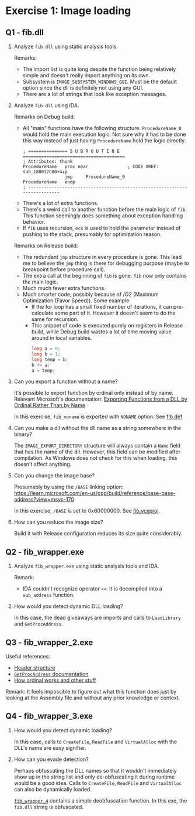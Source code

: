 # Exercise 1: Image loading

## Q1 - fib.dll

1. Analyze `fib.dll` using static analysis tools.

   Remarks:
   * The import list is quite long despite the function being relatively simple and doesn't really import anything on its own.
   * Subsystem is `IMAGE_SUBSYSTEM_WINDOWS_GUI`. Must be the default option since the dll is definitely not using any GUI.
   * There are a lot of strings that look like exception messages.

2. Analyze `fib.dll` using IDA.

   Remarks on Debug build:
   * All "main" functions have the following structure. `ProcedureName_0` would hold the main execution logic. Not sure why it has to be done this way instead of just having `ProcedureName` hold the logic directly.
     ```assembly
     ; =============== S U B R O U T I N E =======================================
     ; Attributes: thunk
     ProcedureName   proc near               ; CODE XREF: sub_180012C00+4↓p
                     jmp     ProcedureName_0
     ProcedureName   endp
     ; ---------------------------------------------------------------------------
     ```
   * There's a lot of extra functions.
   * There's a weird call to another function before the main logic of `fib`. This function seemingly does something about exception handling behavior.
   * If `fib` uses recursion, `ecx` is used to hold the parameter instead of pushing to the stack, presumably for optimization reason.

    Remarks on Release build:
    * The redundant `jmp` structure in every procedure is gone. This lead me to believe the `jmp` thing is there for debugging purpose (maybe to breakpoint before procedure call).
    * The extra call at the beginning of `fib` is gone. `fib` now only contains the main logic.
    * Much much fewer extra functions.
    * Much smarter code, possibly because of /O2 (Maximum Optimization (Favor Speed)). Some example:
      * If the for loop has a small fixed number of iterations, it can pre-calculate some part of it. However it doesn't seem to do the same for recursion.
      * This snippet of code is executed purely on registers in Release build, while Debug build wastes a lot of time moving value around in local variables.
        ```cpp
        long a = 0;
        long b = 1;
        long temp = b;
        b += a;
        a = temp;
        ```

3. Can you export a function without a name?

   It's possible to export function by ordinal only instead of by name. Relevant Microsoft's documentation: [Exporting Functions from a DLL by Ordinal Rather Than by Name](https://learn.microsoft.com/en-us/cpp/build/exporting-functions-from-a-dll-by-ordinal-rather-than-by-name?view=msvc-170).

   In this exercise, `fib_noname` is exported with `NONAME` option. See [fib.def](fib/fib.def)

4. Can you make a dll without the dll name as a string somewhere in the binary?

   The `IMAGE_EXPORT_DIRECTORY` structure will always contain a `Name` field that has the name of the dll. However, this field can be modified after compilation. As Windows does not check for this when loading, this doesn't affect anything.

5. Can you change the image base?

   Presumably by using the `/BASE` linking option: https://learn.microsoft.com/en-us/cpp/build/reference/base-base-address?view=msvc-170

   In this exercise, `/BASE` is set to 0x60000000. See [fib.vcxproj](fib/fib.vcxproj#L88).

6. How can you reduce the image size?

   Build it with Release configuration reduces its size quite considerably.

## Q2 - fib_wrapper.exe

1. Analyze `fib_wrapper.exe` using static analysis tools and IDA.

   Remark:
   * IDA couldn't recognize operator `<<`. It is decompiled into a `sub_address` function.

2. How would you detect dynamic DLL loading?

   In this case, the dead giveaways are imports and calls to `LoadLibrary` and `GetProcAddress`.

## Q3 - fib_wrapper_2.exe

Useful references:
  * [Header structure](https://learn.microsoft.com/en-us/archive/msdn-magazine/2002/february/inside-windows-win32-portable-executable-file-format-in-detail)
  * [`GetProcAddress` documentation](https://learn.microsoft.com/en-us/windows/win32/api/libloaderapi/nf-libloaderapi-getprocaddress)
  * [How ordinal works and other stuff](https://www.infosecinstitute.com/resources/malware-analysis/malware-researchers-handbook/)

Remark: It feels impossible to figure out what this function does just by looking at the Assembly file and without any prior knowledge or context.

## Q4 - fib_wrapper_3.exe

1. How would you detect dynamic loading?

   In this case, calls to `CreateFile`, `ReadFile` and `VirtualAlloc` with the DLL's name are easy signifier.

2. How can you evade detection?

   Perhaps obfuscating the DLL names so that it wouldn't immediately show up in the string list and only de-obfuscating it during runtime would be a good idea. Calls to `CreateFile`, `ReadFile` and `VirtualAlloc` can also be dynamically loaded.

   [`fib_wrapper_4`](./fib_wrapper_4/) contains a simple deobfuscation function. In this exe, the `fib.dll` string is obfuscated.
